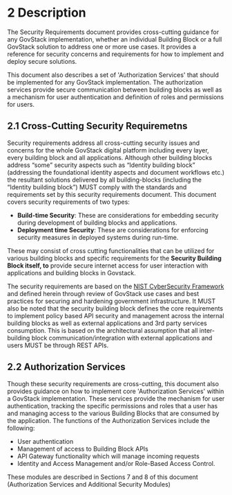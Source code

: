 # 2 Description

The Security Requirements document provides cross-cutting guidance for any GovStack implementation, whether an individual Building Block or a full GovStack solution to address one or more use cases. It provides a reference for security concerns and requirements for how to implement and deploy secure solutions.&#x20;

This document also describes a set of 'Authorization Services' that should be implemented for any GovStack implementation. The authorization services provide secure communication between building blocks as well as a mechanism for user authentication and definition of roles and permissions for users.&#x20;

## 2.1 Cross-Cutting Security Requiremetns

Security requirements address all cross-cutting security issues and concerns for the whole GovStack digital platform including every layer, every building block and all applications. Although other building blocks address “some” security aspects such as “Identity building block” (addressing the foundational identity aspects and document workflows etc.) the resultant solutions delivered by all building-blocks (including the “Identity building block”) MUST comply with the standards and requirements set by this security requirements document. This document covers security requirements of two types:

* **Build-time Security**: These are considerations for embedding security during development of building blocks and applications.
* **Deployment time Security**: These are considerations for enforcing security measures in deployed systems during run-time.

These may consist of cross cutting functionalities that can be utilized for various building blocks and specific requirements for the **Security Building Block itself, to** provide secure internet access for user interaction with applications and building blocks in Govstack.

The security requirements are based on the [NIST CyberSecurity Framework](https://www.nist.gov/cyberframework/getting-started) and defined herein through review of GovStack use cases and best practices for securing and hardening government infrastructure. It MUST also be noted that the security building block defines the core requirements to implement policy based API security and management across the internal building blocks as well as external applications and 3rd party services consumption. This is based on the architectural assumption that all inter-building block communication/integration with external applications and users MUST be through REST APIs.

## 2.2 Authorization Services

Though these security requirements are cross-cutting, this document also provides guidance on how to implement core 'Authorization Services' within a GovStack implementation. These services provide the mechanism for user authentication, tracking the specific permissions and roles that a user has and managing access to the various Building Blocks that are consumed by the application. The functions of the Authorization Services include the following:

* User authentication
* Management of access to Building Block APIs
* API Gateway functionality which will manage incoming requests
* Identity and Access Management and/or Role-Based Access Control.

These modules are described in Sections 7 and 8 of this document (Authorization Services and Additional Security Modules)
